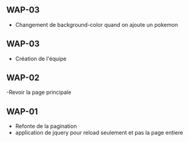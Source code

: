 ## WAP-03

- Changement de background-color quand on ajoute un pokemon

## WAP-03

- Création de l'équipe

## WAP-02

-Revoir la page principale

## WAP-01

- Refonte de la pagination
- application de jquery pour reload seulement et pas la page entiere
